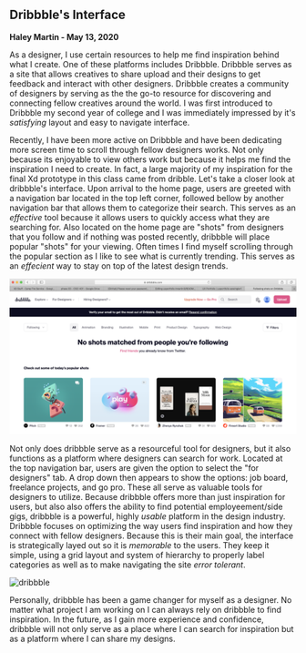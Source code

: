 ## Dribbble's Interface

**Haley Martin - May 13, 2020**

As a designer, I use certain resources to help me find inspiration behind what I create. One of these platforms includes Dribbble. Dribbble serves as a site that allows creatives to share upload and their designs to get feedback and interact with other designers. Dribbble creates a community of designers by serving as the the go-to resource for discovering and connecting fellow creatives around the world. I was first introduced to Dribbble my second year of college and I was immediately impressed by it's *satisfying* layout and easy to navigate interface.

Recently, I have been more active on Dribbble and have been dedicating more screen time to scroll through fellow designers works. Not only because its enjoyable to view others work but because it helps me find the inspiration I need to create. In fact, a large majority of my inspiration for the final Xd prototype in this class came from dribble. Let's take a closer look at dribbble's interface. Upon arrival to the home page, users are greeted with a navigation bar located in the top left corner, followed bellow by another navigation bar that allows them to categorize their search. This serves as an *effective* tool because it allows users to quickly access what they are searching for. Also located on the home page are "shots" from designers that you follow and if nothing was posted recently, dribbble will place popular "shots" for your viewing. Often times I find myself scrolling through the popular section as I like to see what is currently trending. This serves as an *effecient* way to stay on top of the latest design trends.  

![dribbble](assets/interface.png)

Not only does dribbble serve as a resourceful tool for designers, but it also functions as a platform where designers can search for work. Located at the top navigation bar, users are given the option to select the "for designers" tab. A drop down then appears to show the options: job board, freelance projects, and go pro. These all serve as valuable tools for designers to utilize. Because dribbble offers more than just inspiration for users, but also also offers the ability to find potential employeement/side gigs, dribbble is a powerful, highly *usable* platform in the design industry. Dribbble focuses on optimizing the way users find inspiration and how they connect with fellow designers. Because this is their main goal, the interface is strategically layed out so it is *memorable* to the users. They keep it simple, using a grid layout and system of hierarchy to properly label categories as well as to make navigating the site *error tolerant*. 

![dribbble](assets/fordesigners.png)

Personally, dribbble has been a game changer for myself as a designer. No matter what project I am working on I can always rely on dribbble to find inspiration. In the future, as I gain more experience and confidence, dribbble will not only serve as a place where I can search for inspiration but as a platform where I can share my designs.  


